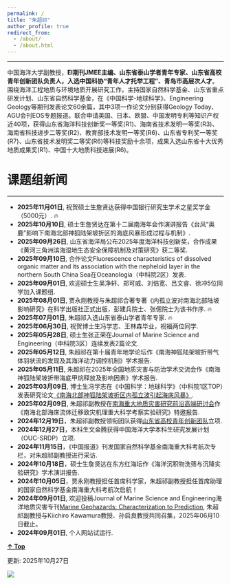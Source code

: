 ```yaml
---
permalink: /
title: "朱超祁"
author_profile: true
redirect_from: 
  - /about/
  - /about.html
---
```

------
中国海洋大学副教授，**EI期刊JMEE主编、山东省泰山学者青年专家、山东省高校青年创新团队负责人，入选中国科协“青年人才托举工程”、青岛市高层次人才**。围绕海洋工程地质与环境地质开展研究工作，主持国家自然科学基金、山东省重点研发计划、山东省自然科学基金，在《中国科学-地球科学》、Engineering Geology等期刊发表论文60余篇，其中3项一作论文分别获得Geology Today、AGU会刊EOS专题报道。联合申请美国、日本、欧盟、中国发明专利等知识产权近40项，获得山东省海洋科技创新奖一等奖(R1)、海南省技术发明一等奖(R3)、海南省科技进步二等奖(R2)、教育部技术发明一等奖(R6)、山东省专利奖一等奖(R7)、山东省技术发明奖二等奖(R6)等科技奖励十余项，成果入选山东省十大优秀地质成果奖(R1)、中国十大地质科技进展(R6)。


课题组新闻
======
------
* **2025年11月01日**, 祝贺硕士生詹贤达获得中国银行研究生学术之星奖学金（5000元）. 🔥
* **2025年10月10日**, 硕士生詹贤达在第十二届南海年会作演讲报告《台风“奥鹿”影响下南海北部神狐陆架坡折区的海底风暴形成过程与机制》.
* **2025年09月26日**, 山东省海洋局公布2025年度海洋科技创新奖，合作成果《黄河三角洲滨海湿地生态安全保障机制及对策研究》获二等奖.
* **2025年09月10日**, 合作论文Fluorescence characteristics of dissolved organic matter and its association with the nepheloid layer in the
northern South China Sea在Oceanologia（中科院2区）发表.
* **2025年09月01日**, 欢迎硕士生吴净轩、郑可威、刘倍宽、吕文睿、徐冲5位同学加入课题组. 
* **2025年08月01日**, 贾永刚教授与朱超祁合著专著《内孤立波对南海北部陆坡影响研究》在科学出版社正式出版，彭建兵院士、张偲院士为该书作序. 🔥
* **2025年07月01日**, 朱超祁入选山东省泰山学者青年专家. 🔥
* **2025年06月30日**, 祝贺博士生冯学志、王林森毕业，祝福两位同学. 
* **2025年05月28日**, 硕士生张正荣在Journal of Marine Science and Engineering（中科院3区）连续发表2篇论文. 
* **2025年05月12日**, 朱超祁在第十届青年地学论坛作《南海神狐陆架坡折带气体羽状流的发现及其海洋动力调控机制》学术报告. 
* **2025年05月11日**, 朱超祁在2025年全国地质灾害与防治学术交流会作《南海神狐陆架坡折带海底甲烷释放及影响因素》学术报告. 
* **2025年03月09日**, 博士生冯学志在《中国科学：地球科学》（中科院1区TOP）发表研究论文[《南海北部神狐陆架坡折区内孤立波引起海底风暴》](https://www.sciengine.com/SSTe/doi/10.1360/SSTe-2024-0052). 
* **2025年02月09日**, 朱超祁副教授在[南海重大地质灾害研究前沿高端研讨会](https://news.ouc.edu.cn/2025/0218/c550a118649/page.htm)作《南海北部海床流体迁移致灾机理重大科学考察实验研究》特邀报告. 
* **2024年12月19日**，朱超祁副教授领衔团队获得[山东省高校青年创新团队](https://mp.weixin.qq.com/s/Cn_ZofcbP6fJw2_qZsgL6Q)立项.
* **2024年12月27日**，本科生文金腾获得中国海洋大学本科生研究发展计划（OUC-SRDP）立项.
* **2024年11月15日**，《中国报道》刊发国家自然科学基金南海重大科考航次专栏，对朱超祁副教授进行采访.
* **2024年10月18日**，硕士生詹贤达在东方红海坛作《海洋沉积物洗筛与沉降实验研究》学术演讲报告.
* **2024年10月05日**，贾永刚教授担任首席科学家，朱超祁副教授担任首席助理的国家自然科学基金南海重大科考航次启航！
* **2024年09月01日**, 欢迎投稿Journal of Marine Science and Engineering海洋地质灾害专刊[Marine Geohazards: Characterization to Prediction](https://www.mdpi.com/journal/jmse/special_issues/3V20M0H7MX#editors), 朱超祁副教授与Kiichiro Kawamura教授、孙启良教授共同召集，2025年06月10日截止。
* **2024年09月01日**, 个人网站试运行.

[**↑ Top**](#Top)

更新: 2025年10月27日

<a href="https://clustrmaps.com/site/1bz7y"  title="Visit tracker"><img src="//www.clustrmaps.com/map_v2.png?d=At1OFn1c7i789Mtd0K1lmdc9Tp8wul64K-Fk6hllIpo&cl=ffffff" /></a>
